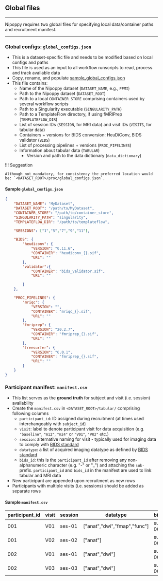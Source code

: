 ## Global files

---

Nipoppy requires two global files for specifying local data/container paths and recruitment manifest.

---

### Global configs: `global_configs.json`
   - This is a dataset-specific file and needs to be modified based on local configs and paths
   - This file is used as an input to all workflow runscripts to read, process and track available data
   - Copy, rename, and populate [sample_global_configs.json](https://github.com/neurodatascience/nipoppy/blob/main/sample_global_configs.json) 
   - This file contains:
      - Name of the Nipoppy dataset (`DATASET_NAME`, e.g., `PPMI`)
      - Path to the Nipoppy dataset (`DATASET_ROOT`)
      - Path to a local `CONTAINER_STORE` comprising containers used by several workflow scripts
      - Path to a Singularity executable (`SINGULARITY_PATH`)
      - Path to a TemplateFlow directory, if using fMRIPrep (`TEMPLATEFLOW_DIR`)
      - List of session IDs (`SESSION`, for MRI data) and visit IDs (`VISITS`, for tabular data)
      - Containers + versions for BIDS conversion: HeuDiConv, BIDS validator (`BIDS`)
      - List of processing pipelines + versions (`PROC_PIPELINES`)
      - Information about tabular data (`TABULAR`)
        - Version and path to the data dictionary (`data_dictionary`)

!!! Suggestion

    Although not mandatory, for consistency the preferred location would be: `<DATASET_ROOT>/proc/global_configs.json`.


#### Sample `global_configs.json`
```json
{
    "DATASET_NAME": "MyDataset",
    "DATASET_ROOT": "/path/to/MyDataset",
    "CONTAINER_STORE": "/path/to/container_store",
    "SINGULARITY_PATH": "singularity",
    "TEMPLATEFLOW_DIR": "/path/to/templateflow",

    "SESSIONS": ["1","5","7","9","11"],

    "BIDS": {
        "heudiconv": {
            "VERSION": "0.11.6",    
            "CONTAINER": "heudiconv_{}.sif",
            "URL": ""
        },
        "validator":{
            "CONTAINER": "bids_validator.sif",
            "URL": ""

        }
    },

    "PROC_PIPELINES": {
        "mriqc": {
            "VERSION": "",
            "CONTAINER": "mriqc_{}.sif",
            "URL": ""
        },
        "fmriprep": {
            "VERSION": "20.2.7",
            "CONTAINER": "fmriprep_{}.sif",
            "URL": ""
        },
        "freesurfer": {
            "VERSION": "6.0.1",
            "CONTAINER": "fmriprep_{}.sif",
            "URL": ""
        }
    }
}
```

### Participant manifest: `manifest.csv`
   - This list serves as the **ground truth** for subject and visit (i.e. session) availability
   - Create the `manifest.csv` in `<DATASET_ROOT>/tabular/` comprising following columns
      - `participant_id`: ID assigned during recruitment (at times used interchangeably with `subject_id`)
      - `visit`: label to denote participant visit for data acquisition (e.g. `"baseline"`, `"m12"`, `"m24"` or `"V01"`, `"V02"` etc.)
      - `session`: alternative naming for visit - typically used for imaging data to comply with [BIDS standard](https://bids-specification.readthedocs.io/en/stable/02-common-principles.html)
      - `datatype`: a list of acquired imaging datatype as defined by [BIDS standard](https://bids-specification.readthedocs.io/en/stable/02-common-principles.html)
      - `bids_id`: this is the `participant_id` after removing any non-alphanumeric character (e.g. "-" or "_") and attaching the `sub-` prefix. `participant_id` and `bids_id` in the manifest are used to link tabular and MRI data
   - New participant are appended upon recruitment as new rows
   - Participants with multiple visits (i.e. sessions) should be added as separate rows

#### Sample `manifest.csv`

| participant_id | visit | session | datatype                     | bids_id |
|----------------|-------|---------|------------------------------|---------|
| 001            | V01   | ses-01  | ["anat","dwi","fmap","func"] | sub-001 |
| 001            | V02   | ses-02  | ["anat"]                     | sub-001 |
| 002            | V01   | ses-01  | ["anat","dwi"]               | sub-002 |
| 002            | V03   | ses-03  | ["anat","dwi"]               | sub-002 |

